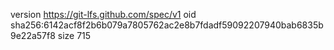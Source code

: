 version https://git-lfs.github.com/spec/v1
oid sha256:6142acf8f2b6b079a7805762ac2e8b7fdadf59092207940bab6835b9e22a57f8
size 715
